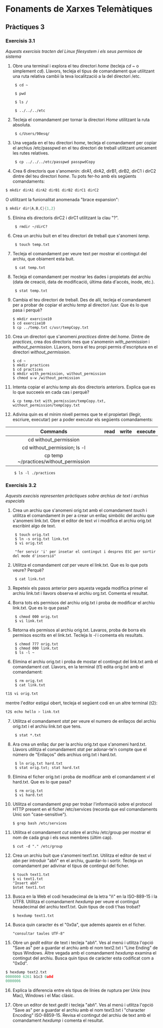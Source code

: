 # Fonaments de Xarxes Telemàtiques #
## Pràctiques 3 ##

### Exercisis 3.1 ###
*Aquests exercisis tracten del Linux filesystem i els seus permisos de sistema*

1. Obre una terminal i explora el teu directori *home* (tecleja *cd ~* o simplement *cd*). Llavors, tecleja el tipus de comandament que utilitzant una ruta relativa cambii la teva localització a la del directori /etc.

        $ cd ~

        $ pwd

        $ ls /

        $ ../../../etc

2. Tecleja el comandament per tornar la directori *Home* utilitzant la ruta absoluta. 

        $ c/Users/98esq/

3. Una vegada en el teu directori *home*, tecleja el comandament per copiar el archius /etc/passpwd en el teu directori de treball utilitzant unicament les rutes relatives.

        $ cp ../../../etc/passpwd passpwdCopy

4. Crea 6 directoris que s'anomenin: dirA1, dirA2, dirB1, dirB2, dirC1 i dirC2 dintre del teu directori *home*. Tu pots fer-ho amb els següents comandaments:

```c
$ mkdir dirA1 dirA2 dirB1 dirB2 dirC1 dirC2
```

O utilitzant la funionalitat anomenada "brace expansion":

```c
$ mkdir dir{A,B,C}{1,2}
```

5. Elinina els directoris dirC2 i dirC1 utilitzant la clau "?".

        $ rmdir ~/dirC?

6. Crea un archiu buit en el teu directori de treball que s'anomeni *temp*.

        $ touch temp.txt

8. Tecleja el comandament per veure text per mostrar el contingut del archiu, que obiament esta buit. 

        $ cat temp.txt

9. Tecleja el comandament per mostrar les dades i propietats del archiu (data de creació, data de modificació, última data d'accés, inode, etc.).

        $ stat temp.txt

10. Cambia el teu directori de treball. Des de allí, tecleja el comandament per a probar de copiar el archiu *temp* al directori /usr. Que és lo que pasa i perquè?

        $ mkdir exercise10
        $ cd exercise10
        $ cp ../temp.txt c/usr/tempCopy.txt

11. Crea un directori que s'anomeni *practices* dintre del *home*. Dintre de *practices*, crea dos directoris mes que s'anomenin *with_permission* i *without_permission*. LLavors, borra el teu propi permis d'escriptura en el directori *without_permission*. 

        $ cd ~
        $ mkdir practices
        $ cd practices
        $ mkdir with_permission, without_permission
        $ chmod u-w /without_permission

12. Intenta copiar el archiu *temp* als dos directoris anteriors. Explica que es lo que succeeix en cada cas i perquè?

        & cp temp.txt with_permission/tempCopy.txt, without_permission/tempCopy.txt

13. Adivina quin es el mínim nivell permes que te el propietari (llegir, escriure, executar) per a poder executar els següents comandaments: 

|Commands|read|write|execute|
|:-:|:-:|:-:|:-:|
|cd without_permission||||
|cd without_permission; ls -l||||
|cp temp ~/practices/without_permission||||

        $ ls -l ./practices

### Exercisis 3.2 ###
*Aquests execisis representen pràctiques sobre archius de text i archius especials*

1. Crea un archiu que s'anomeni orig.txt amb el comandament *touch* i utilitza el comandament *ln* per a crear  un enllaç simbólic del archiu que s'anomeni link.txt. Obre el editor de text *vi* i modifica el archiu orig.txt escribint algo de text.

        $ touch orig.txt
        $ ln -s orig.txt link.txt
        $ vi orig.txt
        
        "fer servir 'i' per insetar el contingut i despres ESC per sortir del mode d'insersió"

2. Utilitza el comandament *cat* per veure el link.txt. Que es lo que pots veure? Perquè?

        $ cat link.txt

3. Repeteix els pasos anterior pero aquesta vegada modifica primer el archiu link.txt i llavors observa el archiu org.txt. Comenta el resultat.

4. Borra tots els permisos del archiu orig.txt i proba de modificar el archiu link.txt. Que es lo que pasa?

        $ chmod 000 orig.txt
        $ vi link.txt

5. Retorna els permisos al archiu orig.txt. Lavaros, proba de borra els permisos escrits en el link.txt. Tecleja *ls -l* i comenta els resultats. 

        $ chmod 777 orig.txt
        $ chmod 000 link.txt
        $ ls -l ~

6. Elimina el archiu orig.txt i proba de mostar el contingut del link.txt amb el comandament *cat*. Llavors, en la terminal (t1) edita orig.txt amb el comandament:

        $ rm orig.txt
        $ cat link.txt
```c
t1$ vi orig.txt
```

mentre l'editor estigui obert, tecleja el següent codi en un altre terminal (t2):

```c
t2$ echo hello > link.txt
```

7. Utilitza el comandament *stat* per veure el numero de enllaços del archiu orig.txt i el archiu link.txt que tens.

        $ stat *.txt

8. Ara crea un enllaç dur per la archiu orig.txt que s'anomeni hard.txt. Llavors utilitza el comandament *stat* per adonar-te'n compte que el número de "Enllaços" dels archius orig.txt i hard.txt.

        $ ln orig.txt hard.txt
        $ stat orig.txt; stat hard.txt

9. Elimina el ficher orig.txt i proba de modificar amb el comandament *vi* el hard.txt. Que es lo que pasa?

        $ rm orig.txt
        $ vi hard.txt

10. Utilitza el comandament *grep* per trobar l'informació sobre el protocol HTTP present en el ficher /etc/services (recorda que esl comandaments Unic son "case-sensitive"). 

        $ grep bash /etc/services

11. Utilitxa el comandament *cut* sobre el archiu /etc/group per mostrar el nom de cada grup i els seus membres (últim cap). 

        $ cut -d "." /etc/group

12. Crea un archiu buit que s'anomeni text1.txt. Utilitza el editor de text *vi abn* per introduir "abñ" en el archiu, guardar-lo i sortir. Tecleja un comandament per adivinar el tipus de contingut del ficher. 

        $ touch text1.txt
        $ vi text1.txt
        "Insert abñ"
        $stat text1.txt

13. Busca en la Web el codi hexadecimal de la letra "ñ" en la ISO-889-15 i la UTF8. Utilitza el comandament *hexdump* per veure el contingut hexadecimal del archiu text1.txt. Quin tipus de codi t'has trobat?

        $ hexdump text1.txt

14. Busca quin caracter és el "0x0a", que ademés apareix en el ficher. 

        "consultar taules UTF-8"

15. Obre un *gedit* editor de text i tecleja "abñ". Ves al menú i utlitza l'opció "Save as" per a guardar el archiu amb el nom text2.txt i "Line Ending" de tipus Windows. Altre vegada amb el comandament *hexdump* examina el contingut del archiu. Busca quin tipus de caràcter esta codificat com a "0x0d".

```c
$ hexdump text2.txt
0000000 6261 b1c3 0a0d
0000006
```

16. Explica la diferencia entre els tipus de línies de ruptura per Unix (nou Mac), Windows i el Mac clàsic. 

17. Obre un editor de text *gedit* i tecleja "abñ". Ves al menú i utlitza l'opció "Save as" per a guardar el archiu amb el nom text3.txt i "character Encoding" ISO-8859-15. Revisa el contingut del archiu de text amb el comandament *hexdump* i comenta el resultat. 